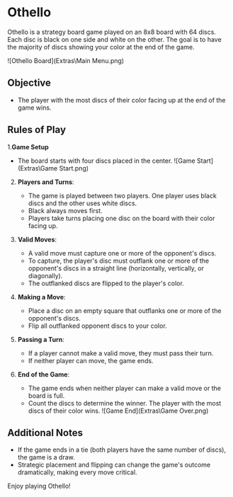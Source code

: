 # Othello
Othello is a strategy board game played on an 8x8 board with 64 discs. Each disc is black on one side and white on the other. The goal is to have the majority of discs showing your color at the end of the game.

![Othello Board](Extras\Main Menu.png)

## Objective
- The player with the most discs of their color facing up at the end of the game wins.

## Rules of Play

1.**Game Setup**
   - The board starts with four discs placed in the center.
     ![Game Start](Extras\Game Start.png)
   
2. **Players and Turns**:
   - The game is played between two players. One player uses black discs and the other uses white discs.
   - Black always moves first.
   - Players take turns placing one disc on the board with their color facing up.

3. **Valid Moves**:
   - A valid move must capture one or more of the opponent's discs.
   - To capture, the player's disc must outflank one or more of the opponent's discs in a straight line (horizontally, vertically, or diagonally).
   - The outflanked discs are flipped to the player's color.

4. **Making a Move**:
   - Place a disc on an empty square that outflanks one or more of the opponent's discs.
   - Flip all outflanked opponent discs to your color.

5. **Passing a Turn**:
   - If a player cannot make a valid move, they must pass their turn.
   - If neither player can move, the game ends.

6. **End of the Game**:
   - The game ends when neither player can make a valid move or the board is full.
   - Count the discs to determine the winner. The player with the most discs of their color wins.
     ![Game End](Extras\Game Over.png)

## Additional Notes
- If the game ends in a tie (both players have the same number of discs), the game is a draw.
- Strategic placement and flipping can change the game's outcome dramatically, making every move critical.

Enjoy playing Othello!
